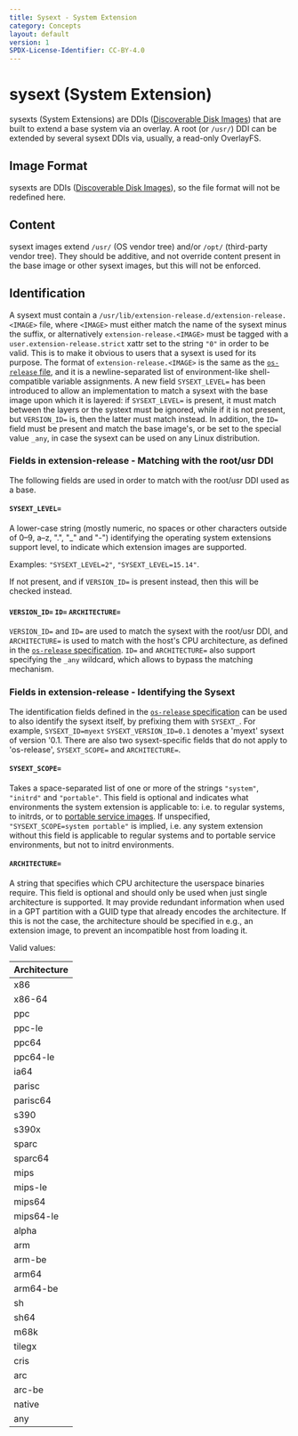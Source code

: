 ```yaml
---
title: Sysext - System Extension
category: Concepts
layout: default
version: 1
SPDX-License-Identifier: CC-BY-4.0
---
```

# sysext (System Extension)
sysexts (System Extensions) are DDIs ([Discoverable Disk Images](discoverable_disk_image.md)) that are
built to extend a base system via an overlay. A root (or `/usr/`) DDI can be extended by several sysext
DDIs via, usually, a read-only OverlayFS.

## Image Format
sysexts are DDIs ([Discoverable Disk Images](discoverable_disk_image.md)), so the file format will not be
redefined here.

## Content
sysext images extend `/usr/` (OS vendor tree) and/or `/opt/` (third-party vendor tree). They should be
additive, and not override content present in the base image or other sysext images, but this will not be
enforced.

## Identification
A sysext must contain a `/usr/lib/extension-release.d/extension-release.<IMAGE>` file, where `<IMAGE>`
must either match the name of the sysext minus the suffix, or alternatively `extension-release.<IMAGE>`
must be tagged with a `user.extension-release.strict` xattr set to the string `"0"` in order to be valid.
This is to make it obvious to users that a sysext is used for its purpose.
The format of `extension-release.<IMAGE>` is the same as the
[`os-release` file](https://www.freedesktop.org/software/systemd/man/os-release.html), and it is a
newline-separated list of environment-like shell-compatible variable assignments. A new field
`SYSEXT_LEVEL=` has been introduced to allow an implementation to match a sysext with the base image upon
which it is layered: if `SYSEXT_LEVEL=` is present, it must match between the layers or the systext must
be ignored, while if it is not present, but `VERSION_ID=` is, then the latter must match instead.
In addition, the `ID=` field must be present and match the base image's, or be set to the special value
`_any`, in case the sysext can be used on any Linux distribution.

### Fields in extension-release - Matching with the root/usr DDI
The following fields are used in order to match with the root/usr DDI used as a base.
#### `SYSEXT_LEVEL=`
A lower-case string (mostly numeric, no spaces or other characters outside of 0–9, a–z, ".", "_" and
"-") identifying the operating system extensions support level, to indicate which extension images are
supported.

Examples: `"SYSEXT_LEVEL=2"`, `"SYSEXT_LEVEL=15.14"`.

If not present, and if `VERSION_ID=` is present instead, then this will be checked instead.

#### `VERSION_ID=` `ID=` `ARCHITECTURE=`
`VERSION_ID=` and `ID=` are used to match the sysext with the root/usr DDI, and `ARCHITECTURE=` is used
to match with the host's CPU architecture, as defined in the
[`os-release` specification](https://www.freedesktop.org/software/systemd/man/os-release.html).
`ID=` and `ARCHITECTURE=` also support specifying the `_any` wildcard, which allows to bypass the
matching mechanism.

### Fields in extension-release - Identifying the Sysext
The identification fields defined in the
[`os-release` specification](https://www.freedesktop.org/software/systemd/man/os-release.html)
can be used to also identify the sysext itself, by prefixing them with `SYSEXT_`. For example,
`SYSEXT_ID=myext` `SYSEXT_VERSION_ID=0.1` denotes a 'myext' sysext of version '0.1.
There are also two sysext-specific fields that do not apply to 'os-release', `SYSEXT_SCOPE=` and
`ARCHITECTURE=`.

#### `SYSEXT_SCOPE=`
Takes a space-separated list of one or more of the strings `"system"`, `"initrd"` and `"portable"`. This field
is optional and indicates what environments the system extension is applicable to: i.e. to regular systems,
to initrds, or to [portable service images](https://systemd.io/PORTABLE_SERVICES/). If unspecified,
`"SYSEXT_SCOPE=system portable"` is implied, i.e. any system extension without this field is applicable to
regular systems and to portable service environments, but not to initrd environments.

#### `ARCHITECTURE=`
A string that specifies which CPU architecture the userspace binaries require. This field is optional
and should only be used when just single architecture is supported. It may provide redundant
information when used in a GPT partition with a GUID type that already encodes the architecture. If this
is not the case, the architecture should be specified in e.g., an extension image, to prevent an
incompatible host from loading it.

Valid values:

|Architecture|
|------------|
|x86|
|x86-64|
|ppc|
|ppc-le|
|ppc64|
|ppc64-le|
|ia64|
|parisc|
|parisc64|
|s390|
|s390x|
|sparc|
|sparc64|
|mips|
|mips-le|
|mips64|
|mips64-le|
|alpha|
|arm|
|arm-be|
|arm64|
|arm64-be|
|sh|
|sh64|
|m68k|
|tilegx|
|cris|
|arc|
|arc-be|
|native|
|any|
